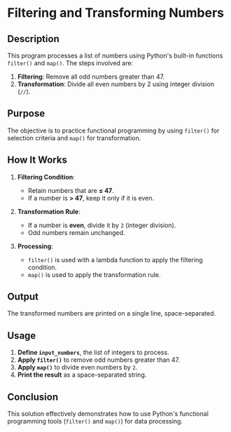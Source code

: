 # Filtering and Transforming Numbers

## Description

This program processes a list of numbers using Python's built-in functions `filter()` and `map()`. The steps involved are:

1. **Filtering**: Remove all odd numbers greater than 47.
2. **Transformation**: Divide all even numbers by 2 using integer division (`//`).

## Purpose

The objective is to practice functional programming by using `filter()` for selection criteria and `map()` for transformation.

## How It Works

1. **Filtering Condition**:

    - Retain numbers that are **≤ 47**.
    - If a number is **> 47**, keep it only if it is even.

2. **Transformation Rule**:

    - If a number is **even**, divide it by `2` (integer division).
    - Odd numbers remain unchanged.

3. **Processing**:
    - `filter()` is used with a lambda function to apply the filtering condition.
    - `map()` is used to apply the transformation rule.

## Output

The transformed numbers are printed on a single line, space-separated.

## Usage

1. **Define `input_numbers`**, the list of integers to process.
2. **Apply `filter()`** to remove odd numbers greater than 47.
3. **Apply `map()`** to divide even numbers by `2`.
4. **Print the result** as a space-separated string.

## Conclusion

This solution effectively demonstrates how to use Python's functional programming tools (`filter()` and `map()`) for data processing.
